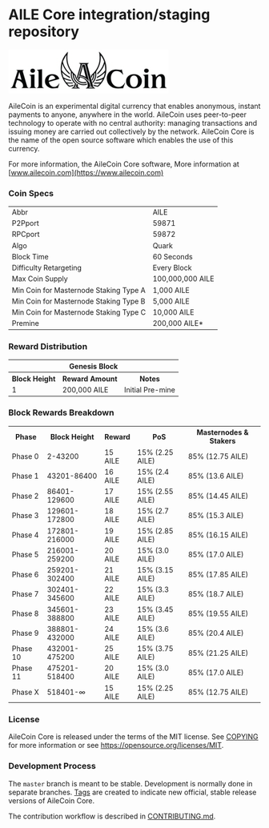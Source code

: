 AILE Core integration/staging repository
=====================================

[![AILE COIN](https://github.com/ailecoin/AILE/blob/master/img/ailecoin.png)](http://www.ailecoin.com)


AileCoin is an experimental digital currency that enables anonymous, instant
payments to anyone, anywhere in the world. AileCoin uses peer-to-peer technology
to operate with no central authority: managing transactions and issuing money
are carried out collectively by the network. AileCoin Core is the name of the open
source software which enables the use of this currency.

For more information, the AileCoin Core software,
More information at [www.ailecoin.com](https://www.ailecoin.com)


### Coin Specs

<table>
<tr><td>Abbr</td><td>AILE</td></tr>
<tr><td>P2Pport</td><td>59871</td></tr>
<tr><td>RPCport</td><td>59872</td></tr>
<tr><td>Algo</td><td>Quark</td></tr>
<tr><td>Block Time</td><td>60 Seconds</td></tr>
<tr><td>Difficulty Retargeting</td><td>Every Block</td></tr>
<tr><td>Max Coin Supply</td><td>100,000,000 AILE</td></tr>
<tr><td>Min Coin for Masternode Staking Type A</td><td>1,000 AILE</td></tr>
<tr><td>Min Coin for Masternode Staking Type B</td><td>5,000 AILE</td></tr>
<tr><td>Min Coin for Masternode Staking Type C</td><td>10,000 AILE</td></tr>
<tr><td>Premine</td><td>200,000 AILE*</td></tr>
</table>


### Reward Distribution

<table>
<th colspan=4>Genesis Block</th>
<tr><th>Block Height</th><th>Reward Amount</th><th>Notes</th></tr>
<tr><td>1</td><td>200,000 AILE</td><td>Initial Pre-mine</td></tr>
</table>

### Block Rewards Breakdown

<table>
<th>Phase</th><th>Block Height</th><th>Reward</th><th>PoS</th><th>Masternodes & Stakers</th>
<tr><td>Phase 0</td><td>2-43200</td><td>15 AILE</td><td>15% (2.25 AILE)</td><td>85% (12.75 AILE)</td></tr>
<tr><td>Phase 1</td><td>43201-86400</td><td>16 AILE</td><td>15% (2.4 AILE)</td><td>85% (13.6 AILE)</td></tr>
<tr><td>Phase 2</td><td>86401-129600</td><td>17 AILE</td><td>15% (2.55 AILE)</td><td>85% (14.45 AILE)</td></tr>
<tr><td>Phase 3</td><td>129601-172800</td><td>18 AILE</td><td>15% (2.7 AILE)</td><td>85% (15.3 AILE)</td></tr>
<tr><td>Phase 4</td><td>172801-216000</td><td>19 AILE</td><td>15% (2.85 AILE)</td><td>85% (16.15 AILE)</td></tr>
<tr><td>Phase 5</td><td>216001-259200</td><td>20 AILE</td><td>15% (3.0 AILE)</td><td>85% (17.0 AILE)</td></tr>
<tr><td>Phase 6</td><td>259201-302400</td><td>21 AILE</td><td>15% (3.15 AILE)</td><td>85% (17.85 AILE)</td></tr>
<tr><td>Phase 7</td><td>302401-345600</td><td>22 AILE</td><td>15% (3.3 AILE)</td><td>85% (18.7 AILE)</td></tr>
<tr><td>Phase 8</td><td>345601-388800</td><td>23 AILE</td><td>15% (3.45 AILE)</td><td>85% (19.55 AILE)</td></tr>
<tr><td>Phase 9</td><td>388801-432000</td><td>24 AILE</td><td>15% (3.6 AILE)</td><td>85% (20.4 AILE)</td></tr>
<tr><td>Phase 10</td><td>432001-475200</td><td>25 AILE</td><td>15% (3.75 AILE)</td><td>85% (21.25 AILE)</td></tr>
<tr><td>Phase 11</td><td>475201-518400</td><td>20 AILE</td><td>15% (3.0 AILE)</td><td>85% (17.0 AILE)</td></tr>
<tr><td>Phase X</td><td>518401-∞</td><td>15 AILE</td><td>15% (2.25 AILE)</td><td>85% (12.75 AILE)</td></tr>
</table>



### License

AileCoin Core is released under the terms of the MIT license. See [COPYING](COPYING) for more
information or see https://opensource.org/licenses/MIT.

### Development Process

The `master` branch is meant to be stable. Development is normally done in separate branches.
[Tags](https://github.com/pointofpublic/pointofpublic/tags) are created to indicate new official,
stable release versions of AileCoin Core.

The contribution workflow is described in [CONTRIBUTING.md](CONTRIBUTING.md).
